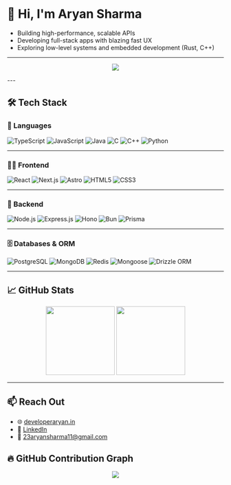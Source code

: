 # 👋 Hi, I'm Aryan Sharma

- Building high-performance, scalable APIs
- Developing full-stack apps with blazing fast UX
- Exploring low-level systems and embedded development (Rust, C++)
---

<p align="center">
  <img src="https://github-profile-trophy.vercel.app/?username=tusharchauhan89&theme=tokyonight&no-frame=true&row=1" />
</p>
---

## 🛠 Tech Stack

### 🚀 Languages  
![TypeScript](https://img.shields.io/badge/-TypeScript-3178C6?logo=typescript&logoColor=white)
![JavaScript](https://img.shields.io/badge/-JavaScript-F7DF1E?logo=javascript&logoColor=black)
![Java](https://img.shields.io/badge/-Java-007396?logo=java&logoColor=white)
![C](https://img.shields.io/badge/-C-A8B9CC?logo=c&logoColor=white)
![C++](https://img.shields.io/badge/-C++-00599C?logo=c%2B%2B&logoColor=white)
![Python](https://img.shields.io/badge/-Python-3776AB?logo=python&logoColor=white)

---

### 🧑‍💻 Frontend  
![React](https://img.shields.io/badge/-React-61DAFB?logo=react&logoColor=black)
![Next.js](https://img.shields.io/badge/-Next.js-000000?logo=next.js&logoColor=white)
![Astro](https://img.shields.io/badge/-Astro-000000?logo=astro&logoColor=white)
![HTML5](https://img.shields.io/badge/-HTML5-E34F26?logo=html5&logoColor=white)
![CSS3](https://img.shields.io/badge/-CSS3-1572B6?logo=css3&logoColor=white)

---

### 🧪 Backend  
![Node.js](https://img.shields.io/badge/-Node.js-339933?logo=nodedotjs&logoColor=white)
![Express.js](https://img.shields.io/badge/-Express.js-000000?logo=express&logoColor=white)
![Hono](https://img.shields.io/badge/-Hono-262626?logo=hono&logoColor=white)
![Bun](https://img.shields.io/badge/-Bun-000000?logo=bun&logoColor=white)
![Prisma](https://img.shields.io/badge/-Prisma-2D3748?logo=prisma&logoColor=white)

---

### 🗄 Databases & ORM  
![PostgreSQL](https://img.shields.io/badge/-PostgreSQL-336791?logo=postgresql&logoColor=white)
![MongoDB](https://img.shields.io/badge/-MongoDB-47A248?logo=mongodb&logoColor=white)
![Redis](https://img.shields.io/badge/-Redis-DC382D?logo=redis&logoColor=white)
![Mongoose](https://img.shields.io/badge/-Mongoose-880000?logo=mongoose&logoColor=white)
![Drizzle ORM](https://img.shields.io/badge/-Drizzle-0A0A0A?logo=drizzle&logoColor=white)

---

## 📈 GitHub Stats

<p align="center">
  <img src="https://github-readme-stats.vercel.app/api?username=23Aryansharma11&show_icons=true&theme=tokyonight&count_private=true" height="160"/>
  <img src="https://github-readme-streak-stats.herokuapp.com/?user=23Aryansharma11&theme=tokyonight" height="160"/>
</p>

---

## 📫 Reach Out

- 🌐 [developeraryan.in](https://developeraryan.in)
- 💼 [LinkedIn]([https://linkedin.com/in/23aryansharma11](https://www.linkedin.com/in/aryan-sharma-webdev/))
- 📧 23aryansharma11@gmail.com


## 🔥 GitHub Contribution Graph

<p align="center">
  <img src="https://github-readme-activity-graph.vercel.app/graph?username=23Aryansharma11&theme=tokyo-night&area=true" />
</p>
